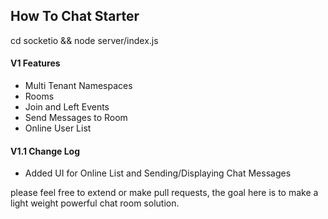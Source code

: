 ## How To Chat Starter

cd socketio && node server/index.js

#### V1 Features

- Multi Tenant Namespaces
- Rooms
- Join and Left Events
- Send Messages to Room
- Online User List

#### V1.1 Change Log
- Added UI for Online List and Sending/Displaying Chat Messages

please feel free to extend or make pull requests, the goal here is to make a light weight powerful chat room solution.
